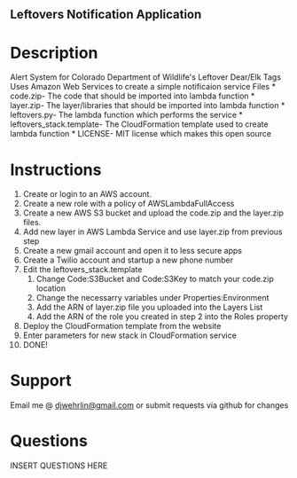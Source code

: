 ## Leftovers Notification Application
# Description
Alert System for Colorado Department of Wildlife's Leftover Dear/Elk Tags
Uses Amazon Web Services to create a simple notificaion service
Files
    * code.zip- The code that should be imported into lambda function
    * layer.zip- The layer/libraries that should be imported into lambda function
    * leftovers.py- The lambda function which performs the service
    * leftovers_stack.template- The CloudFormation template used to create lambda function
    * LICENSE- MIT license which makes this open source

# Instructions
1. Create or login to an AWS account.
2. Create a new role with a policy of AWSLambdaFullAccess
3. Create a new AWS S3 bucket and upload the code.zip and the layer.zip files.
4. Add new layer in AWS Lambda Service and use layer.zip from previous step
5. Create a new gmail account and open it to less secure apps
6. Create a Twilio account and startup a new phone number
7. Edit the leftovers_stack.template
    1. Change Code:S3Bucket and Code:S3Key to match your code.zip location
    2. Change the necessarry variables under Properties:Environment
    3. Add the ARN of layer.zip file you uploaded into the Layers List
    4. Add the ARN of the role you created in step 2 into the Roles property
8. Deploy the CloudFormation template from the website
9. Enter parameters for new stack in CloudFormation service
10. DONE!

# Support
Email me @ djwehrlin@gmail.com or submit requests via github for changes

# Questions
INSERT QUESTIONS HERE